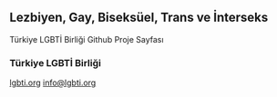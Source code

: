## Lezbiyen, Gay, Biseksüel, Trans ve İnterseks

Türkiye LGBTİ Birliği Github Proje Sayfası

### Türkiye LGBTİ Birliği
<a href="http://lgbti.org" title="lezbiyen, gay, biseksüel, trans ve interseks">lgbti.org</a>
info@lgbti.org

